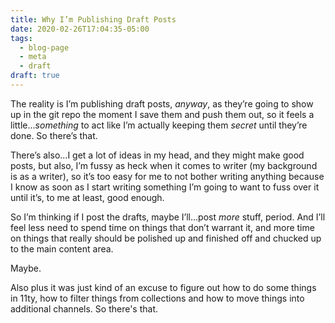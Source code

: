 ```yaml
---
title: Why I’m Publishing Draft Posts
date: 2020-02-26T17:04:35-05:00
tags:
  - blog-page
  - meta
  - draft
draft: true
---
```


The reality is I’m publishing draft posts, _anyway_, as they’re going to show up in the git repo the moment I save them and push them out, so it feels a little..._something_ to act like I’m actually keeping them _secret_ until they’re done. So there’s that.

There’s also...I get a lot of ideas in my head, and they might make good posts, but also, I’m fussy as heck when it comes to writer (my background is as a writer), so it’s too easy for me to not bother writing anything because I know as soon as I start writing something I’m going to want to fuss over it until it’s, to me at least, good enough.

So I’m thinking if I post the drafts, maybe I’ll...post _more_ stuff, period. And I’ll feel less need to spend time on things that don’t warrant it, and more time on things that really should be polished up and finished off and chucked up to the main content area.

Maybe.

Also plus it was just kind of an excuse to figure out how to do some things in 11ty, how to filter things from collections and how to move things into additional channels. So there's that.
